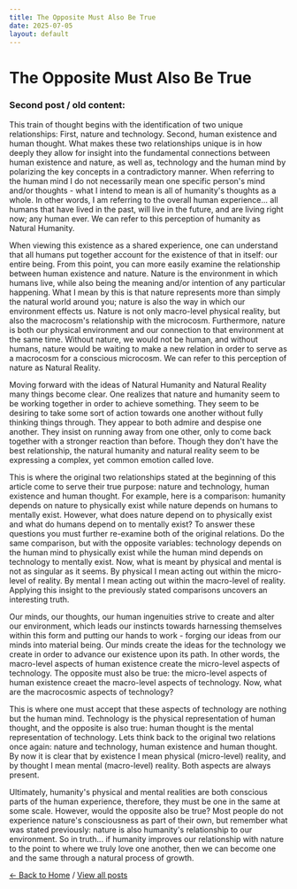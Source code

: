 ```yaml
---
title: The Opposite Must Also Be True
date: 2025-07-05
layout: default
---
```


# The Opposite Must Also Be True
### Second post / old content:

This train of thought begins with the identification of two unique relationships: First, nature and technology. Second, human existence and human thought. What makes these two relationships unique is in how deeply they allow for insight into the fundamental connections between human existence and nature, as well as, technology and the human mind by polarizing the key concepts in a contradictory manner. When referring to the human mind I do not necessarily mean one specific person's mind and/or thoughts - what I intend to mean is all of humanity's thoughts as a whole. In other words, I am referring to the overall human experience... all humans that have lived in the past, will live in the future, and are living right now; any human ever. We can refer to this perception of humanity as Natural Humanity.

When viewing this existence as a shared experience, one can understand that all humans put together account for the existence of that in itself: our entire being. From this point, you can more easily examine the relationship between human existence and nature. Nature is the environment in which humans live, while also being the meaning and/or intention of any particular happening. What I mean by this is that nature represents more than simply the natural world around you; nature is also the way in which our environment effects us. Nature is not only macro-level physical reality, but also the macrocosm's relationship with the microcosm. Furthermore, nature is both our physical environment and our connection to that environment at the same time. Without nature, we would not be human, and without humans, nature would be waiting to make a new relation in order to serve as a macrocosm for a conscious microcosm. We can refer to this perception of nature as Natural Reality.

Moving forward with the ideas of Natural Humanity and Natural Reality many things become clear. One realizes that nature and humanity seem to be working together in order to achieve something. They seem to be desiring to take some sort of action towards one another without fully thinking things through. They appear to both admire and despise one another. They insist on running away from one other, only to come back together with a stronger reaction than before. Though they don't have the best relationship, the natural humanity and natural reality seem to be expressing a complex, yet common emotion called love.

This is where the original two relationships stated at the beginning of this article come to serve their true purpose: nature and technology, human existence and human thought. For example, here is a comparison: humanity depends on nature to physically exist while nature depends on humans to mentally exist. However, what does nature depend on to physically exist and what do humans depend on to mentally exist? To answer these questions you must further re-examine both of the original relations. Do the same comparison, but with the opposite variables: technology depends on the human mind to physically exist while the human mind depends on technology to mentally exist. Now, what is meant by physical and mental is not as singular as it seems. By physical I mean acting out within the micro-level of reality. By mental I mean acting out within the macro-level of reality. Applying this insight to the previously stated comparisons uncovers an interesting truth.

Our minds, our thoughts, our human ingenuities strive to create and alter our environment, which leads our instincts towards harnessing themselves within this form and putting our hands to work - forging our ideas from our minds into material being. Our minds create the ideas for the technology we create in order to advance our existence upon its path. In other words, the macro-level aspects of human existence create the micro-level aspects of technology. The opposite must also be true: the micro-level aspects of human existence creaet the macro-level aspects of technology. Now, what are the macrocosmic aspects of technology?

This is where one must accept that these aspects of technology are nothing but the human mind. Technology is the physical representation of human thought, and the opposite is also true: human thought is the mental representation of technology. Lets think back to the original two relations once again: nature and technology, human existence and human thought. By now it is clear that by existence I mean physical (micro-level) reality, and by thought I mean mental (macro-level) reality. Both aspects are always present.

Ultimately, humanity's physical and mental realities are both conscious parts of the human experience, therefore, they must be one in the same at some scale. However, would the opposite also be true? Most people do not experience nature's consciousness as part of their own, but remember what was stated previously: nature is also humanity's relationship to our environment. So in truth... if humanity improves our relationship with nature to the point to where we truly love one another, then we can become one and the same through a natural process of growth.


[← Back to Home](/)
/
[View all posts](/posts)